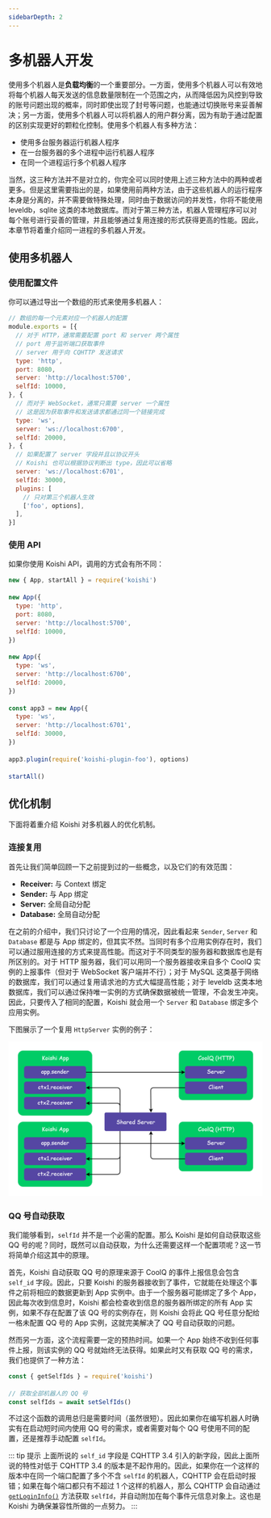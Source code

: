 ```yaml
---
sidebarDepth: 2
---
```


# 多机器人开发

使用多个机器人是**负载均衡**的一个重要部分。一方面，使用多个机器人可以有效地将每个机器人每天发送的信息数量限制在一个范围之内，从而降低因为风控到导致的账号问题出现的概率，同时即使出现了封号等问题，也能通过切换账号来妥善解决；另一方面，使用多个机器人可以将机器人的用户群分离，因为有助于通过配置的区别实现更好的颗粒化控制。使用多个机器人有多种方法：

- 使用多台服务器运行机器人程序
- 在一台服务器的多个进程中运行机器人程序
- 在同一个进程运行多个机器人程序

当然，这三种方法并不是对立的，你完全可以同时使用上述三种方法中的两种或者更多。但是这里需要指出的是，如果使用前两种方法，由于这些机器人的运行程序本身是分离的，并不需要做特殊处理，同时由于数据访问的并发性，你将不能使用 leveldb，sqlite 这类的本地数据库。而对于第三种方法，机器人管理程序可以对每个账号进行妥善的管理，并且能够通过复用连接的形式获得更高的性能。因此，本章节将着重介绍同一进程的多机器人开发。

## 使用多机器人

### 使用配置文件

你可以通过导出一个数组的形式来使用多机器人：

```js koishi.config.js
// 数组的每一个元素对应一个机器人的配置
module.exports = [{
  // 对于 HTTP，通常需要配置 port 和 server 两个属性
  // port 用于监听端口获取事件
  // server 用于向 CQHTTP 发送请求
  type: 'http',
  port: 8080,
  server: 'http://localhost:5700',
  selfId: 10000,
}, {
  // 而对于 WebSocket，通常只需要 server 一个属性
  // 这是因为获取事件和发送请求都通过同一个链接完成
  type: 'ws',
  server: 'ws://localhost:6700',
  selfId: 20000,
}, {
  // 如果配置了 server 字段并且以协议开头
  // Koishi 也可以根据协议判断出 type，因此可以省略
  server: 'ws://localhost:6701',
  selfId: 30000,
  plugins: [
    // 只对第三个机器人生效
    ['foo', options],
  ],
}]
```

### 使用 API

如果你使用 Koishi API，调用的方式会有所不同：

```js
new { App, startAll } = require('koishi')

new App({
  type: 'http',
  port: 8080,
  server: 'http://localhost:5700',
  selfId: 10000,
})

new App({
  type: 'ws',
  server: 'http://localhost:6700',
  selfId: 20000,
})

const app3 = new App({
  type: 'ws',
  server: 'http://localhost:6701',
  selfId: 30000,
})

app3.plugin(require('koishi-plugin-foo'), options)

startAll()
```

## 优化机制

下面将着重介绍 Koishi 对多机器人的优化机制。

### 连接复用

首先让我们简单回顾一下之前提到过的一些概念，以及它们的有效范围：

- **Receiver:** 与 Context 绑定
- **Sender:** 与 App 绑定
- **Server:** 全局自动分配
- **Database:** 全局自动分配

在之前的介绍中，我们只讨论了一个应用的情况，因此看起来 `Sender`, `Server` 和 `Database` 都是与 App 绑定的，但其实不然。当同时有多个应用实例存在时，我们可以通过服用连接的方式来提高性能。而这对于不同类型的服务器和数据库也是有所区别的。对于 HTTP 服务器，我们可以用同一个服务器接收来自多个 CoolQ 实例的上报事件（但对于 WebSocket 客户端并不行）；对于 MySQL 这类基于网络的数据库，我们可以通过复用请求池的方式大幅提高性能；对于 leveldb 这类本地数据库，我们可以通过保持唯一实例的方式确保数据被统一管理，不会发生冲突。因此，只要传入了相同的配置，Koishi 就会用一个 `Server` 和 `Database` 绑定多个应用实例。

下图展示了一个复用 `HttpServer` 实例的例子：

![shared-server](/shared-server.png)

### QQ 号自动获取

我们能够看到，`selfId` 并不是一个必需的配置。那么 Koishi 是如何自动获取这些 QQ 号的呢？同时，既然可以自动获取，为什么还需要这样一个配置项呢？这一节将简单介绍这其中的原理。

首先，Koishi 自动获取 QQ 号的原理来源于 CoolQ 的事件上报信息会包含 `self_id` 字段。因此，只要 Koishi 的服务器接收到了事件，它就能在处理这个事件之前将相应的数据更新到 App 实例中。由于一个服务器可能绑定了多个 App，因此每次收到信息时，Koishi 都会检查收到信息的服务器所绑定的所有 App 实例，如果不存在配置了该 QQ 号的实例存在，则 Koishi 会将此 QQ 号任意分配给一格未配置 QQ 号的 App 实例，这就完美解决了 QQ 号自动获取的问题。

然而另一方面，这个流程需要一定的预热时间。如果一个 App 始终不收到任何事件上报，则该实例的 QQ 号就始终无法获得。如果此时又有获取 QQ 号的需求，我们也提供了一种方法：

```js
const { getSelfIds } = require('koishi')

// 获取全部机器人的 QQ 号
const selfIds = await setSelfIds()
```

不过这个函数的调用总归是需要时间（虽然很短）。因此如果你在编写机器人时确实有在启动短时间内使用 QQ 号的需求，或者需要对每个 QQ 号使用不同的配置，还是推荐手动配置 `selfId`。

::: tip 提示
上面所说的 `self_id` 字段是 CQHTTP 3.4 引入的新字段，因此上面所说的特性对低于 CQHTTP 3.4 的版本是不起作用的。因此，如果你在一个这样的版本中在同一个端口配置了多个不含 `selfId` 的机器人，CQHTTP 会在启动时报错；如果在每个端口都只有不超过 1 个这样的机器人，那么 CQHTTP 会自动通过 [`getLoginInfo()`](../api/sender.md#sender-getlogininfo) 方法获取 `selfId`，并自动附加在每个事件元信息对象上。这也是 Koishi 为确保兼容性所做的一点努力。
:::
